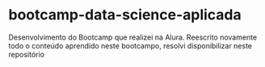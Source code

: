# bootcamp-data-science-aplicada
Desenvolvimento do Bootcamp que realizei na Alura. Reescrito novamente todo o conteúdo aprendido neste bootcampo, resolvi disponibilizar neste repositório
